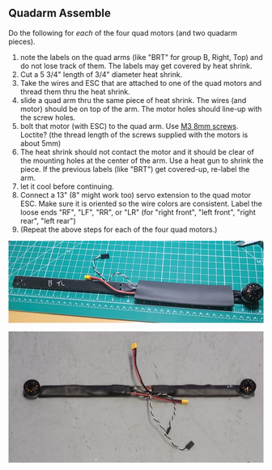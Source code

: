 ## Quadarm Assemble

Do the following for *each* of the four quad motors (and two quadarm pieces).

1. note the labels on the quad arms (like "BRT" for group B, Right, Top) and do not lose track of them. The labels may get covered by heat shrink.
1. Cut a 5 3/4" length of 3/4" diameter heat shrink.
1. Take the wires and ESC that are attached to one of the quad motors and thread them thru the heat shrink.
1. slide a quad arm thru the same piece of heat shrink. The wires (and motor) should be on top of the arm. The motor holes should line-up with the screw holes.
1. bolt that motor (with ESC) to the quad arm. Use [M3 8mm screws](..parts/screwsetc.md). Loctite? (the thread length of the screws supplied with the motors is about 5mm)
1. The heat shrink should not contact the motor and it should be clear of the mounting holes at the center of the arm. Use a heat gun to shrink the piece. If the previous labels (like "BRT") get covered-up, re-label the arm.
1. let it cool before continuing.
1. Connect a 13" (8" might work too) servo extension to the quad motor ESC. Make sure it is oriented so the wire colors are consistent. Label the loose ends "RF", "LF", "RR", or "LR" (for "right front", "left front", "right rear", "left rear")
1. (Repeat the above steps for each of the four quad motors.)

![](../images/quadarm_assemble1.jpg)

![](../images/quadarm_assemble2.jpg)
